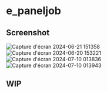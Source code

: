 # e_paneljob

## Screenshot
![Capture d'écran 2024-06-21 151358](https://github.com/enzo2991/e_paneljob/assets/19875371/e1740a0b-0072-4129-8c00-1182205bc105)
![Capture d'écran 2024-06-20 153221](https://github.com/enzo2991/e_paneljob/assets/19875371/521d4dd8-e5a1-4a27-bb60-c19929b5ce3e)
![Capture d'écran 2024-07-10 013836](https://github.com/enzo2991/e_paneljob/assets/19875371/aef4438d-7e08-469b-8476-cf494ebc4212)
![Capture d'écran 2024-07-10 013943](https://github.com/enzo2991/e_paneljob/assets/19875371/302d7b5c-8a99-41dd-bde5-d1747ed16ae7)

## WIP 
